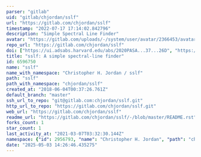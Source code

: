 ```yaml
---
parser: "gitlab"
uid: "gitlab/chjordan/sslf"
url: "https://gitlab.com/chjordan/sslf"
timestamp: "2022-07-17 17:14:02.842796"
description: "Simple Spectral Line Finder"
avatar: "https://gitlab.com/uploads/-/system/user/avatar/2366453/avatar.png"
repo_url: "https://gitlab.com/chjordan/sslf"
doi: ["https://ui.adsabs.harvard.edu/abs/2020PASA...37...26D", "https://ui.adsabs.harvard.edu/abs/2020RNAAS...4...56J", "https://ui.adsabs.harvard.edu/abs/2020ascl.soft08007J/abstract"]
title: "sslf: A simple spectral-line finder"
id: 6596750
name: "sslf"
name_with_namespace: "Christopher H. Jordan / sslf"
path: "sslf"
path_with_namespace: "chjordan/sslf"
created_at: "2018-06-04T00:37:26.761Z"
default_branch: "master"
ssh_url_to_repo: "git@gitlab.com:chjordan/sslf.git"
http_url_to_repo: "https://gitlab.com/chjordan/sslf.git"
web_url: "https://gitlab.com/chjordan/sslf"
readme_url: "https://gitlab.com/chjordan/sslf/-/blob/master/README.rst"
forks_count: 1
star_count: 1
last_activity_at: "2021-03-07T03:32:30.144Z"
namespace: {"id": 2956793, "name": "Christopher H. Jordan", "path": "chjordan", "kind": "user", "full_path": "chjordan", "parent_id": null, "avatar_url": "/uploads/-/system/user/avatar/2366453/avatar.png", "web_url": "https://gitlab.com/chjordan"}
date: "2025-05-03 14:26:46.435275"
---
```

